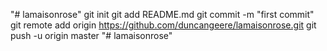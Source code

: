 "# lamaisonrose"  git init git add README.md git commit -m "first commit" git remote add origin https://github.com/duncangeere/lamaisonrose.git git push -u origin master
"# lamaisonrose" 
